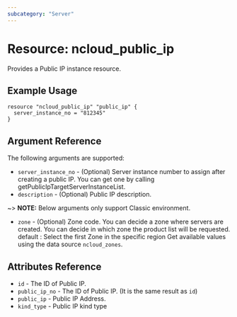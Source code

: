 ```yaml
---
subcategory: "Server"
---
```



# Resource: ncloud_public_ip

Provides a Public IP instance resource.

## Example Usage

```hcl
resource "ncloud_public_ip" "public_ip" {
  server_instance_no = "812345"
}
```

## Argument Reference

The following arguments are supported:

* `server_instance_no` - (Optional) Server instance number to assign after creating a public IP. You can get one by calling getPublicIpTargetServerInstanceList.
* `description` - (Optional) Public IP description.

~> **NOTE:** Below arguments only support Classic environment.

* `zone` - (Optional) Zone code. You can decide a zone where servers are created. You can decide in which zone the product list will be requested. default : Select the first Zone in the specific region
    Get available values using the data source `ncloud_zones`.

## Attributes Reference

* `id` - The ID of Public IP.
* `public_ip_no` - The ID of Public IP. (It is the same result as `id`)
* `public_ip` - Public IP Address.
* `kind_type` - Public IP kind type
